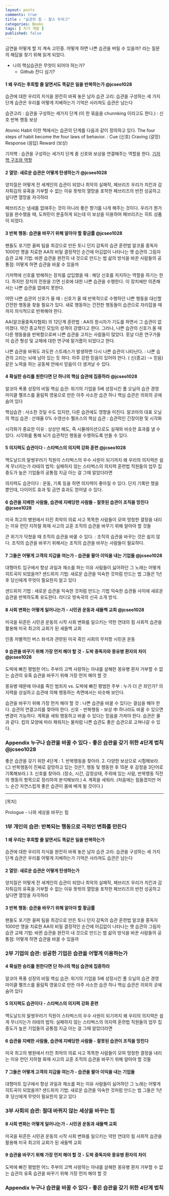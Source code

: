 ```yaml
---
layout: posts
comments: true
title : "습관의 힘 - 찰스 두히그"
categories: Books
tags: [ 자기 개발 ]
published: false
---
```


금연을 어떻게 할 지 계속 고민중.
어떻게 하면 나쁜 습관을 버릴 수 있을까? 라는 질문의 해답을 찾기 위해 읽게 되었다.

- 나의 핵심습관은 무엇이 되어야 하는가?
  - Github 잔디 심기?

#### 1 왜 우리는 후회할 줄 알면서도 똑같은 일을 반복하는가 @jcseo1028

습관에 대한 우리의 지식을 완전히 바꿔 놓은 남자
습관 고리: 습관을 구성하는 세 가지 단계
습관은 우리를 어떻게 지배하는가
기억은 사라져도 습관은 남는다

습관고리 : 습관을 구성하는 세가지 단계 (이 한 묶음을 chunnking 이라고도 한다.)
 : 신호
   반복 행동
   보상

Atomic Habit 이란 책에서는 습관의 단계를 다음과 같이 정의하고 있다.
The four steps of habit become the four laws of behavior.
 : Cue (신호)
   Craving (갈망)
   Response (응답)
   Reward (보상)

기저핵
 : 습관을 구성하는 세가지 단계 중 신호와 보상을 연결해주는 역할을 한다.
   [기저핵 구조와 역할](https://cafe.naver.com/koreavisiontherapy/8994?art=ZXh0ZXJuYWwtc2VydmljZS1uYXZlci1zZWFyY2gtY2FmZS1wcg.eyJhbGciOiJIUzI1NiIsInR5cCI6IkpXVCJ9.eyJjYWZlVHlwZSI6IkNBRkVfVVJMIiwiY2FmZVVybCI6ImtvcmVhdmlzaW9udGhlcmFweSIsImFydGljbGVJZCI6ODk5NCwiaXNzdWVkQXQiOjE2Nzk1MjY4MDMyMzN9.RZobPk3XLkAugO8zASfw_Bb0yqpkYhlklw_gDq1cflI)

#### 2 열망: 새로운 습관은 어떻게 탄생하는가 @jcseo1028

양치질은 어떻게 전 세계인의 습관이 되었나
최악의 실패작, 페브리즈
우리가 치킨과 감자튀김의 유혹을 거부할 수 없는 이유
뜻밖의 열망을 포착한 페브리즈의 반전
성공하고 싶다면 열망을 자극하라

페브리즈는 냄새를 없애주는 것이 아니라 좋은 향기를 나게 해주는 것이다.
우리가 뭔가 일을 완수했을 때, 도파민이 분출하게 되는데 이 보상을 이용하여 페브리즈는 히트 상품이 되었다.

#### 3 반복 행동: 습관을 바꾸기 위해 알아야 할 황금률 @jcseo1028

팬들도 포기한 꼴찌 팀을 최강으로 만든 토니 던지 감독의 습관 훈련법
알코올 중독자 1000만 명을 치료한 AA의 비밀
결정적인 순간에 어김없이 나타나는 옛 습관의 그림자
습관 교체 기법: 바뀐 습관을 완전히 내 것으로 만드는 법
삶의 방식을 바꾼 사람들의 공통점: 어떻게 하면 습관을 바꿀 수 있을까

기저핵에 신호를 방해하는 장치를 삽입했을 때
 : 해당 신호를 저지하는 역할을 하기는 한다.
   하지만 장치의 전원을 끄면 신호에 대한 나쁜 습관을 수행한다.
   이 장치에만 의존해서는 나쁜 습관을 없애지 못한다.

어떤 나쁜 습관의 신호가 올 때
 : 신호가 올 때 반복적으로 수행하던 나쁜 행동을 대신할 건전한 행동을 찾을 필요가 있다.
   새로 행동하는 건전한 행동들이 습관으로 자리잡을 때까지 의식적으로 반복해야 한다.

AA(알코올중독자협회) 의 12단계 훈련법
 : AA의 창시자가 기도를 하면서 그 습관이 없어졌다.
   약간 종교적인 모임의 성격이 강했다고 한다.
   그러나, 나쁜 습관의 신호가 올 때 다른 행동들을 반복함으로써 나쁜 습관을 고치는 사람들이 많았다.
   훗날 다른 연구가들이 습관 형성 및 교체에 대한 연구에 밑거름이 되었다고 한다.

나쁜 습관을 바꿔도 과도한 스트레스가 발생하면 다시 나쁜 습관이 나타난다.
 : 나쁜 습관의 고리는 뇌에 남아 있는 듯 하다.
   아주 강한 믿음이 있어야 한다. ( 신(종교) -> 믿음)
   같은 노력을 하는 공동체 안에서 믿음이 더 생겨날 수 있다.

#### 4 확실한 승리를 원한다면 단 하나의 핵심 습관에 집중하라 @jcseo1028

알코아 폭풍 성장의 비밀
핵심 습관: 위기의 기업을 5배 성장시킨 폴 오닐의 습관 경영
마이클 펠프스를 올림픽 영웅으로 만든 아주 사소한 습관 하나
핵심 습관은 의외의 곳에 숨어 있다

핵심습관
 : 사소한 것일 수도 있지만, 다른 습관에도 영향을 미친다.
   알코아의 대표 오닐의 핵심 습관 : 산재율 0%
   수영선수 펠프스의 핵심 습관 : 습관적인 긴장이완 및 시각화

시각화가 중요한 이유
 : 상상만 해도, 즉 시뮬레이션으로도 실재와 비슷한 효과를 낼 수 있다.
   시각화를 통해 뇌가 습관적인 행동을 수행하도록 만들 수 있다.

#### 5 의지력도 습관이다 - 스타벅스의 의지력 강화 훈련 @jcseo1028

맥도날드의 말썽꾸러기 직원이 스타벅스의 우수 사원이 되기까지
왜 우리의 의지력은 쉽게 무너지는가
라테의 법칙: 실패하지 않는 스타벅스의 의지력 훈련법
직원들의 업무 집중도가 높은 기업들의 공통점
지금 아는 걸 그때 알았더라면

의지력도 습관이다
 : 운동, 기록 등을 하면 의지력이 좋아질 수 있다.
   단지 기록만 했을 뿐인데, 다이어트 효과 및 금연 효과도 얻어낼 수 있다.

#### 6 습관을 지배한 사람들, 습관에 지배당한 사람들 - 잘못된 습관이 조직을 망친다 @jcseo1028

미국 최고의 병원에서 터진 최악의 의료 사고
똑똑한 사람들이 모여 멍청한 결정을 내리는 이유
런던 지하철 화재 사고의 교훈
조직의 습관을 바꾸기 위해 알아야 할 것들

큰 위기가 닥쳤을 때 조직의 습관을 바꿀 수 있다.
 : 조직의 습관을 바꾸는 것은 쉽지 않다.
   조직의 습관을 바꾸기 위해서는 조직의 습관을 바꾸는 사람들이 필요하다.

#### 7 그들은 어떻게 고객의 지갑을 여는가 - 습관을 팔아 이익을 내는 기업들 @jcseo1028

대형마트 입구에서 항상 과일과 채소를 파는 이유
사람들이 싫어하던 그 노래는 어떻게 히트곡이 되었을까?
샌드위치 기법: 새로운 습관을 익숙한 것처럼 만드는 법
그들은 1년 후 당신에게 무엇이 필요한지 알고 있다

샌드위치 기법
 : 새로운 습관을 익숙한 것처럼 만드는 기법
   익숙한 습관들 사이에 새로운 습관을 반복하도록 유도한다.
   라디오 방속국의 신곡 소개 방식.

#### 8 사회 변화는 어떻게 일어나는가 - 시민권 운동과 새들백 교회 @jcseo1028

미국을 뒤흔든 시민권 운동의 시작
사회 변화를 일으키는 약한 연대의 힘
사회적 습관을 활용해 미국 최고의 교회가 된 새들백 교회

인종 차별적인 버스 좌석과 관련된 미국 흑인 사회의 무저항 시민권 운동

#### 9 습관을 바꾸기 위해 가장 먼저 해야 할 것 - 도박 중독자와 몽유병 환자의 차이 @jcseo1028

도박에 빠진 평범한 어느 주부의 고백
사랑하는 아내를 살해한 몽유병 환자
거부할 수 없는 습관의 유혹
습관을 바꾸기 위해 가장 먼저 해야 할 것

몽유병 때문에 아내를 죽인 범죄자 vs. 도박에 빠진 평범한 주부
 : 누가 더 큰 죄인가?
   의지력을 상실하고 습관에 의해 행동하는 측면에서는 비슷해 보인다.

습관을 바꾸기 위해 가장 먼저 해야 할 것
 : 나쁜 습관을 바꿀 수 있다는 결심을 해야 한다.
   습관의 연결고리를 찾아야 한다.
   신호 - 반복행동 - 보상 中 하나라도 바꿀 수 있으면 변경이 가능하다.
   계획을 세워 행동하고 바꿀 수 있다는 믿음을 가져야 한다.
   습관은 물과 같다. 컵의 모양에 따라 채워지는 물처럼 나쁜 습관도 좋은 습관으로 고쳐나갈 수 있다.

### Appendix 누구나 습관을 바꿀 수 있다 - 좋은 습관을 갖기 위한 4단계 법칙 @jcseo1028

좋은 습관을 갖기 위한 4단계
 : 1. 반복행동을 찾아라.
   2. 다양한 보상으로 시험해보라. (그 반복행동이 진짜로 갈망하고 있는 것은?, 행동 및 행동한 후 15분 후 감정을 3단어로 기록해보라.)
   3. 신호를 찾아라. (장소, 시간, 감정상태, 주위에 있는 사람, 반복행동 직전의 행동의 항목으로 정리하여 분석해보라.)
   4. 계획을 세워라. (처음에는 힘들겠지만 어느 순간 자연스럽게 좋은 습관이 몸에 베게 될 것이다.)

---

[목차]

Prologue -
나와 세상을 바꾸는 힘

### 1부 개인의 습관: 반복되는 행동으로 극적인 변화를 만든다

#### 1 왜 우리는 후회할 줄 알면서도 똑같은 일을 반복하는가

습관에 대한 우리의 지식을 완전히 바꿔 놓은 남자
습관 고리: 습관을 구성하는 세 가지 단계
습관은 우리를 어떻게 지배하는가
기억은 사라져도 습관은 남는다

#### 2 열망: 새로운 습관은 어떻게 탄생하는가

양치질은 어떻게 전 세계인의 습관이 되었나
최악의 실패작, 페브리즈
우리가 치킨과 감자튀김의 유혹을 거부할 수 없는 이유
뜻밖의 열망을 포착한 페브리즈의 반전
성공하고 싶다면 열망을 자극하라

#### 3 반복 행동: 습관을 바꾸기 위해 알아야 할 황금률

팬들도 포기한 꼴찌 팀을 최강으로 만든 토니 던지 감독의 습관 훈련법
알코올 중독자 1000만 명을 치료한 AA의 비밀
결정적인 순간에 어김없이 나타나는 옛 습관의 그림자
습관 교체 기법: 바뀐 습관을 완전히 내 것으로 만드는 법
삶의 방식을 바꾼 사람들의 공통점: 어떻게 하면 습관을 바꿀 수 있을까

### 2부 기업의 습관: 성공한 기업은 습관을 어떻게 이용하는가

#### 4 확실한 승리를 원한다면 단 하나의 핵심 습관에 집중하라

알코아 폭풍 성장의 비밀
핵심 습관: 위기의 기업을 5배 성장시킨 폴 오닐의 습관 경영
마이클 펠프스를 올림픽 영웅으로 만든 아주 사소한 습관 하나
핵심 습관은 의외의 곳에 숨어 있다

#### 5 의지력도 습관이다 - 스타벅스의 의지력 강화 훈련

맥도날드의 말썽꾸러기 직원이 스타벅스의 우수 사원이 되기까지
왜 우리의 의지력은 쉽게 무너지는가
라테의 법칙: 실패하지 않는 스타벅스의 의지력 훈련법
직원들의 업무 집중도가 높은 기업들의 공통점
지금 아는 걸 그때 알았더라면

#### 6 습관을 지배한 사람들, 습관에 지배당한 사람들 - 잘못된 습관이 조직을 망친다

미국 최고의 병원에서 터진 최악의 의료 사고
똑똑한 사람들이 모여 멍청한 결정을 내리는 이유
런던 지하철 화재 사고의 교훈
조직의 습관을 바꾸기 위해 알아야 할 것들

#### 7 그들은 어떻게 고객의 지갑을 여는가 - 습관을 팔아 이익을 내는 기업들

대형마트 입구에서 항상 과일과 채소를 파는 이유
사람들이 싫어하던 그 노래는 어떻게 히트곡이 되었을까?
샌드위치 기법: 새로운 습관을 익숙한 것처럼 만드는 법
그들은 1년 후 당신에게 무엇이 필요한지 알고 있다

### 3부 사회의 습관: 절대 바뀌지 않는 세상을 바꾸는 힘

#### 8 사회 변화는 어떻게 일어나는가 - 시민권 운동과 새들백 교회

미국을 뒤흔든 시민권 운동의 시작
사회 변화를 일으키는 약한 연대의 힘
사회적 습관을 활용해 미국 최고의 교회가 된 새들백 교회

#### 9 습관을 바꾸기 위해 가장 먼저 해야 할 것 - 도박 중독자와 몽유병 환자의 차이

도박에 빠진 평범한 어느 주부의 고백
사랑하는 아내를 살해한 몽유병 환자
거부할 수 없는 습관의 유혹
습관을 바꾸기 위해 가장 먼저 해야 할 것

### Appendix 누구나 습관을 바꿀 수 있다 - 좋은 습관을 갖기 위한 4단계 법칙
